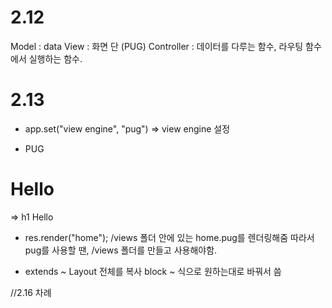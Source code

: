 # 2.12

Model : data
View : 화면 단 (PUG)
Controller : 데이터를 다루는 함수, 라우팅 함수에서 실행하는 함수.

# 2.13

- app.set("view engine", "pug") => view engine 설정

- PUG

<h1>Hello</h1> => h1 Hello

- res.render("home");
  /views 폴더 안에 있는 home.pug를 렌더링해줌
  따라서 pug를 사용할 땐, /views 폴더를 만들고 사용해야함.

- extends ~
  Layout 전체를 복사
  block ~ 식으로 원하는대로 바꿔서 씀


//2.16 차례
